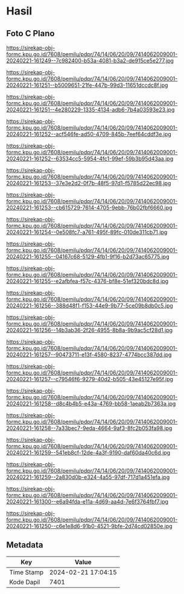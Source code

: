 # Hasil

## Foto C Plano

https://sirekap-obj-formc.kpu.go.id/7608/pemilu/pdpr/74/14/06/20/09/7414062009001-20240221-161249--7c982400-b53a-4081-b3a2-de915ce5e277.jpg

https://sirekap-obj-formc.kpu.go.id/7608/pemilu/pdpr/74/14/06/20/09/7414062009001-20240221-161251--b5009651-21fe-447b-99d3-11651dccdc8f.jpg

https://sirekap-obj-formc.kpu.go.id/7608/pemilu/pdpr/74/14/06/20/09/7414062009001-20240221-161251--4e280229-1335-4134-adb6-7b4a03593e23.jpg

https://sirekap-obj-formc.kpu.go.id/7608/pemilu/pdpr/74/14/06/20/09/7414062009001-20240221-161252--acf546fe-ad50-4709-845b-7eef64cddf3e.jpg

https://sirekap-obj-formc.kpu.go.id/7608/pemilu/pdpr/74/14/06/20/09/7414062009001-20240221-161252--63534cc5-5954-4fc1-99ef-59b3b95d43aa.jpg

https://sirekap-obj-formc.kpu.go.id/7608/pemilu/pdpr/74/14/06/20/09/7414062009001-20240221-161253--37e3e2d2-0f7b-48f5-97d1-f5785d22ec98.jpg

https://sirekap-obj-formc.kpu.go.id/7608/pemilu/pdpr/74/14/06/20/09/7414062009001-20240221-161253--cb615729-7614-4705-9ebb-76b02fbf6660.jpg

https://sirekap-obj-formc.kpu.go.id/7608/pemilu/pdpr/74/14/06/20/09/7414062009001-20240221-161254--0e508fc7-a761-495f-89fc-010de311cb71.jpg

https://sirekap-obj-formc.kpu.go.id/7608/pemilu/pdpr/74/14/06/20/09/7414062009001-20240221-161255--04167c68-5129-4fb1-9f16-b2d73ac65775.jpg

https://sirekap-obj-formc.kpu.go.id/7608/pemilu/pdpr/74/14/06/20/09/7414062009001-20240221-161255--e2afbfea-f57c-4376-bf8e-51ef320bdc8d.jpg

https://sirekap-obj-formc.kpu.go.id/7608/pemilu/pdpr/74/14/06/20/09/7414062009001-20240221-161256--388d48f1-f153-44e9-9b77-5ce09b8db0c5.jpg

https://sirekap-obj-formc.kpu.go.id/7608/pemilu/pdpr/74/14/06/20/09/7414062009001-20240221-161256--14b3ab36-2f26-4955-8b8a-9b9ac5cf28d1.jpg

https://sirekap-obj-formc.kpu.go.id/7608/pemilu/pdpr/74/14/06/20/09/7414062009001-20240221-161257--90473711-e13f-4580-8237-4774bcc387dd.jpg

https://sirekap-obj-formc.kpu.go.id/7608/pemilu/pdpr/74/14/06/20/09/7414062009001-20240221-161257--c79546f6-9279-40d2-b505-43e45127e95f.jpg

https://sirekap-obj-formc.kpu.go.id/7608/pemilu/pdpr/74/14/06/20/09/7414062009001-20240221-161258--d8c4b4b5-e43a-4769-bb58-1aeab2b7363a.jpg

https://sirekap-obj-formc.kpu.go.id/7608/pemilu/pdpr/74/14/06/20/09/7414062009001-20240221-161258--7a33bec7-9eda-4664-9af3-8fc2b053fa98.jpg

https://sirekap-obj-formc.kpu.go.id/7608/pemilu/pdpr/74/14/06/20/09/7414062009001-20240221-161259--541eb8cf-12de-4a3f-9190-daf60da40c6d.jpg

https://sirekap-obj-formc.kpu.go.id/7608/pemilu/pdpr/74/14/06/20/09/7414062009001-20240221-161259--2a830d0b-e324-4a55-97df-717d1a451efa.jpg

https://sirekap-obj-formc.kpu.go.id/7608/pemilu/pdpr/74/14/06/20/09/7414062009001-20240221-161300--e6a94fda-e11a-4d69-aa4d-7e6f3764fbf7.jpg

https://sirekap-obj-formc.kpu.go.id/7608/pemilu/pdpr/74/14/06/20/09/7414062009001-20240221-161250--c6e1e8d6-91b0-4521-9bfe-2d74cd02850e.jpg


## Metadata

| Key        | Value               |
| ---------- | ------------------- |
| Time Stamp | 2024-02-21 17:04:15 |
| Kode Dapil | 7401                |



